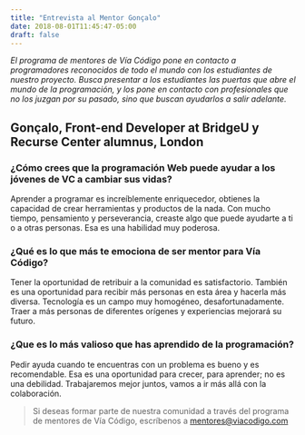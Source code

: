 ```yaml
---
title: "Entrevista al Mentor Gonçalo"
date: 2018-08-01T11:45:47-05:00
draft: false
---
```


_El programa de mentores de Vía Código pone en contacto a programadores reconocidos de todo el mundo con los estudiantes de nuestro proyecto.
Busca presentar a los estudiantes las puertas que abre el mundo de la programación, y los pone en contacto con profesionales que no los juzgan por su pasado,
sino que buscan ayudarlos a salir adelante._

## Gonçalo, Front-end Developer at BridgeU y Recurse Center alumnus, London

### ¿Cómo crees que la programación Web puede ayudar a los jóvenes de VC a cambiar sus vidas?

Aprender a programar es increíblemente enriquecedor, obtienes la capacidad de crear herramientas y productos de la nada. Con mucho tiempo, pensamiento y perseverancia, creaste algo que puede ayudarte a ti o a otras personas. Esa es una habilidad muy poderosa.

### ¿Qué es lo que más te emociona de ser mentor para Vía Código?

Tener la oportunidad de retribuir a la comunidad es satisfactorio. También es una oportunidad para recibir más personas en esta área y hacerla más diversa. Tecnología es un campo muy homogéneo, desafortunadamente. Traer a más personas de diferentes orígenes y experiencias mejorará su futuro.

### ¿Que es lo más valioso que has aprendido de la programación?

Pedir ayuda cuando te encuentras con un problema es bueno y es recomendable. Esa es una oportunidad para crecer, para aprender; no es una debilidad. Trabajaremos mejor juntos, vamos a ir más allá con la colaboración.

> Si deseas formar parte de nuestra comunidad a través del programa de mentores de Vía Código, escríbenos a [mentores@viacodigo.com](mailto:mentores@viacodigo.com)
